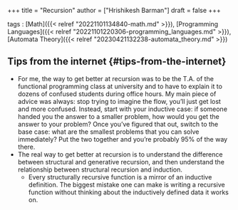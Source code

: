 +++
title = "Recursion"
author = ["Hrishikesh Barman"]
draft = false
+++

tags
: [Math]({{< relref "20221101134840-math.md" >}}), [Programming Languages]({{< relref "20221101220306-programming_languages.md" >}}), [Automata Theory]({{< relref "20230421132238-automata_theory.md" >}})


## Tips from the internet {#tips-from-the-internet}

-   For me, the way to get better at recursion was to be the T.A. of the functional programming class at university and to have to explain it to dozens of confused students during office hours. My main piece of advice was always: stop trying to imagine the flow, you’ll just get lost and more confused. Instead, start with your inductive case: if someone handed you the answer to a smaller problem, how would you get the answer to your problem? Once you’ve figured that out, switch to the base case: what are the smallest problems that you can solve immediately? Put the two together and you’re probably 95% of the way there.
-   The real way to get better at recursion is to understand the difference between structural and generative recursion, and then understand the relationship between structural recursion and induction.
    -   Every structurally recursive function is a mirror of an inductive definition. The biggest mistake one can make is writing a recursive function without thinking about the inductively defined data it works on.
